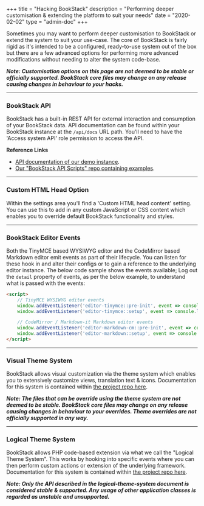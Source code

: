 +++
title = "Hacking BookStack"
description = "Performing deeper customisation & extending the platform to suit your needs"
date = "2020-02-02"
type = "admin-doc"
+++

Sometimes you may want to perform deeper customisation to BookStack or extend the system to suit your use-case. The core of BookStack is fairly rigid as it's intended to be a configured, ready-to-use system out of the box but there are a few advanced options for performing more advanced modifications without needing to alter the system code-base.

_**Note: Customisation options on this page are not deemed to be stable or officially supported. BookStack core files may change on any release causing changes in behaviour to your hacks.**_

---


### BookStack API

BookStack has a built-in REST API for external interaction and consumption of your BookStack data. API documentation can be found within your BookStack instance at the `/api/docs` URL path. You'll need to have the 'Access system API' role permission to access the API.

**Reference Links**

- [API documentation of our demo instance](https://demo.bookstackapp.com/api/docs).
- [Our "BookStack API Scripts" repo containing examples](https://github.com/BookStackApp/api-scripts).

---

### Custom HTML Head Option

Within the settings area you'll find a 'Custom HTML head content' setting. You can use this to add in any custom JavaScript or CSS content which enables you to override default BookStack functionality and styles.

---

### BookStack Editor Events

Both the TinyMCE based WYSIWYG editor and the CodeMirror based Markdown editor emit events as part of their lifecycle. You can listen for these hook in and alter their configs or to gain a reference to the underlying editor instance. The below code sample shows the events available; Log out the `detail` property of events, as per the below example, to understand what is passed with the events:

```html
<script>
	// TinyMCE WYSIWYG editor events
	window.addEventListener('editor-tinymce::pre-init', event => console.log('TINYMCE-PRE_INIT', event.detail));
	window.addEventListener('editor-tinymce::setup', event => console.log('TINYMCE-SETUP', event.detail));

	// CodeMirror / Markdown-it Markdown editor events
	window.addEventListener('editor-markdown-cm::pre-init', event => console.log('MARKDOWN-CODEMIRROR-PRE_INIT', event.detail));
	window.addEventListener('editor-markdown::setup', event => console.log('MARKDOWN-EDITOR-SETUP', event.detail));
</script>
```

---

### Visual Theme System

BookStack allows visual customization via the theme system which enables you to extensively customize views, translation text & icons.
Documentation for this system is contained within [the project repo here](https://github.com/BookStackApp/BookStack/blob/development/dev/docs/visual-theme-system.md).

_**Note: The files that can be override using the theme system are not deemed to be stable. BookStack core files may change on any release causing changes in behaviour to your overrides. Theme overrides are not officially supported in any way.**_


---

### Logical Theme System

BookStack allows PHP code-based extension via what we call the "Logical Theme System". 
This works by hooking into specific events where you can then perform custom actions or extension of the underlying framework.
Documentation for this system is contained within [the project repo here](https://github.com/BookStackApp/BookStack/blob/development/dev/docs/logical-theme-system.md).

_**Note: Only the API described in the logical-theme-system document is considered stable & supported. Any usage of other application classes is regarded as unstable and unsupported.**_